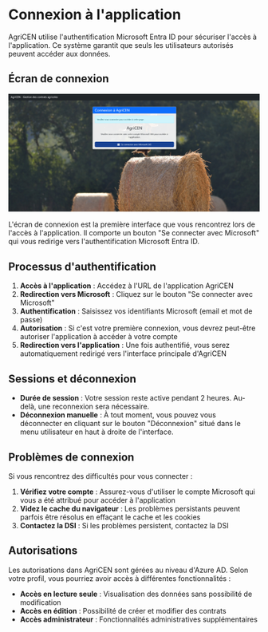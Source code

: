 # Connexion à l'application

AgriCEN utilise l'authentification Microsoft Entra ID pour sécuriser l'accès à l'application. Ce système garantit que seuls les utilisateurs autorisés peuvent accéder aux données.

## Écran de connexion

![Écran de connexion](ecran_connexion.png)

L'écran de connexion est la première interface que vous rencontrez lors de l'accès à l'application. Il comporte un bouton "Se connecter avec Microsoft" qui vous redirige vers l'authentification Microsoft Entra ID.

## Processus d'authentification

1. **Accès à l'application** : Accédez à l'URL de l'application AgriCEN
2. **Redirection vers Microsoft** : Cliquez sur le bouton "Se connecter avec Microsoft"
3. **Authentification** : Saisissez vos identifiants Microsoft (email et mot de passe)
4. **Autorisation** : Si c'est votre première connexion, vous devrez peut-être autoriser l'application à accéder à votre compte
5. **Redirection vers l'application** : Une fois authentifié, vous serez automatiquement redirigé vers l'interface principale d'AgriCEN

## Sessions et déconnexion

- **Durée de session** : Votre session reste active pendant 2 heures. Au-delà, une reconnexion sera nécessaire.
- **Déconnexion manuelle** : À tout moment, vous pouvez vous déconnecter en cliquant sur le bouton "Déconnexion" situé dans le menu utilisateur en haut à droite de l'interface.

## Problèmes de connexion

Si vous rencontrez des difficultés pour vous connecter :

1. **Vérifiez votre compte** : Assurez-vous d'utiliser le compte Microsoft qui vous a été attribué pour accéder à l'application
2. **Videz le cache du navigateur** : Les problèmes persistants peuvent parfois être résolus en effaçant le cache et les cookies
3. **Contactez la DSI** : Si les problèmes persistent, contactez la DSI

## Autorisations

Les autorisations dans AgriCEN sont gérées au niveau d'Azure AD. Selon votre profil, vous pourriez avoir accès à différentes fonctionnalités :

- **Accès en lecture seule** : Visualisation des données sans possibilité de modification
- **Accès en édition** : Possibilité de créer et modifier des contrats
- **Accès administrateur** : Fonctionnalités administratives supplémentaires
